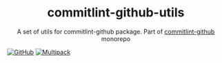 <div align="center">
  <h1>commitlint-github-utils</h1>
  <p>A set of utils for commitlint-github package. Part of <a href="https://github.com/elevai-consulting/commitlint-github">commitlint-github</a> monorepo</p>
</div>

[![GitHub](https://img.shields.io/github/license/elevai-consulting/commitlint-github)](https://github.com/elevai-consulting/commitlint-github/blob/master/LICENSE)
[![Multipack](https://img.shields.io/badge/Generated%20from-Gherciu%2Fmultipack-green)](https://github.com/Gherciu/multipack)
